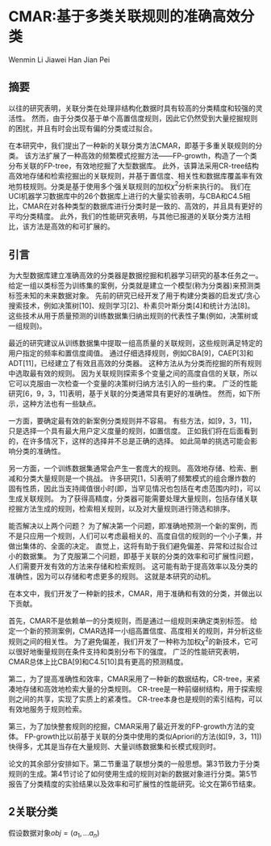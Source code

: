 # CMAR:基于多类关联规则的准确高效分类

Wenmin Li   Jiawei Han   Jian Pei

## 摘要

以往的研究表明，关联分类在处理非结构化数据时具有较高的分类精度和较强的灵活性。
然而，由于分类仅基于单个高置信度规则，因此它仍然受到大量挖掘规则的困扰，并且有时会出现有偏的分类或过拟合。

在本研究中，我们提出了一种新的关联分类方法CMAR，即基于多重关联规则的分类。
该方法扩展了一种高效的频繁模式挖掘方法——FP-growth，构造了一个类分布关联的FP-tree，有效地挖掘了大型数据库。
此外，该算法采用CR-tree结构高效地存储和检索挖掘出的关联规则，并基于置信度、相关性和数据库覆盖率有效地剪枝规则。分类是基于使用多个强关联规则的加权$\chi^2$分析来执行的。
我们在UCI机器学习数据库中的26个数据库上进行的大量实验表明，与CBA和C4.5相比，CMAR在对各种类型的数据库进行分类时是一致的、高效的，并且具有更好的平均分类精度。
此外，我们的性能研究表明，与其他已报道的关联分类方法相比，该方法是高效的和可扩展的。

## 引言

为大型数据库建立准确高效的分类器是数据挖掘和机器学习研究的基本任务之一。
给定一组以类标签为训练集的案例，分类就是建立一个模型(称为分类器)来预测类标签未知的未来数据对象。
先前的研究已经开发了用于构建分类器的启发式/贪心搜索技术，例如决策树[10]、规则学习[2]、朴素贝叶斯分类[4]和统计方法[8]。
这些技术从用于质量预测的训练数据集归纳出规则的代表性子集(例如，决策树或一组规则)。

最近的研究建议从训练数据集中提取一组高质量的关联规则，这些规则满足特定的用户指定的频率和置信度阈值。
通过仔细选择规则，例如CBA[9]，CAEP[3]和ADT[11]，已经建立了有效且高效的分类器。
这种方法从为分类而挖掘的所有规则中选取最有效的规则。
因为关联规则探索多个变量之间的高度自信的关联，所以它可以克服由一次检查一个变量的决策树归纳方法引入的一些约束。
广泛的性能研究[6，9，3，11]表明，基于关联的分类通常具有更好的准确性。
然而，如下所示，这种方法也有一些缺点。

一方面，要确定最有效的新案例分类规则并不容易。
有些方法，如[9，3，11]，只是选择一个具有最大用户定义度量的规则，如置信度。
正如我们将在后面看到的，在许多情况下，这样的选择并不总是正确的选择。
如此简单的挑选可能会影响分类的准确性。

另一方面，一个训练数据集通常会产生一套庞大的规则。
高效地存储、检索、删减和分类大量规则是一个挑战。
许多研究[1，5]表明了频繁模式的组合爆炸数的固有性质，因此当支持阈值很小时(即，当罕见情况也包括在考虑范围内时)，可以生成关联规则。
为了获得高精度，分类器可能需要处理大量规则，包括存储关联挖掘方法生成的规则，检索相关规则，以及对大量规则进行筛选和排序。

能否解决以上两个问题？
为了解决第一个问题，即准确地预测一个新的案例，而不是只应用一个规则，人们可以考虑最相关的、高度自信的规则的一个小子集，并做出集体的、全面的决定。
直觉上，这将有助于我们避免偏差、异常和过拟合过小的数据集。
为了克服第二个问题，即基于关联的分类的效率和可扩展性问题，人们需要开发有效的方法来存储和检索规则。
这可能有助于提高效率以及分类的准确性，因为可以存储和考虑更多的规则。
这就是本研究的动机。

在本文中，我们开发了一种新的技术，CMAR，用于准确和有效的分类，并做出以下贡献。

首先，CMAR不是依赖单一的分类规则，而是通过一组规则来确定类别标签。
给定一个新的预测案例，CMAR选择一小组高置信度、高度相关的规则，并分析这些规则之间的相关性。
为了避免偏差，我们开发了一种称为加权$\chi^2$的新技术，它可以很好地衡量规则在条件支持和类别分布下的强度。
广泛的性能研究表明，CMAR总体上比CBA[9]和C4.5[10]具有更高的预测精度。

第二，为了提高准确性和效率，CMAR采用了一种新的数据结构，CR-tree，来紧凑地存储和高效地检索大量的分类规则。
CR-tree是一种前缀树结构，用于探索规则之间的共享，实现了实质上的紧凑性。
CR-tree本身也是规则的索引结构，可以有效地服务于规则检索。

第三，为了加快整套规则的挖掘，CMAR采用了最近开发的FP-growth方法的变体。
FP-growth比以前基于关联的分类中使用的类似Apriori的方法(如[9，3，11])快得多，尤其是当存在大量规则、大量训练数据集和长模式规则时。

论文的其余部分安排如下。第二节重温了联想分类的一般思想。第3节致力于分类规则的生成。第4节讨论了如何使用生成的规则对新的数据对象进行分类。第5节报告了分类精度的实验结果以及效率和可扩展性的性能研究。论文在第6节结束。

## 2关联分类

假设数据对象$obj=(a_1,...a_n)$
